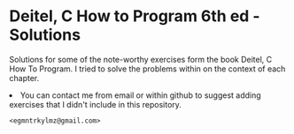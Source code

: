 # Deitel, C How to Program 6th ed - Solutions
Solutions for some of the note-worthy exercises form the book Deitel, C How To Program.
I tried to solve the problems within on the context of each chapter.

<li>You can contact me from email or within github to suggest adding exercises
    that I didn't include in this repository.</li>

    <egmntrkylmz@gmail.com> 
